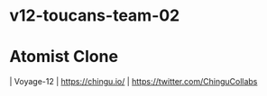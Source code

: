# v12-toucans-team-02
<h1>Atomist Clone</h1>

| Voyage-12 | https://chingu.io/ | https://twitter.com/ChinguCollabs
